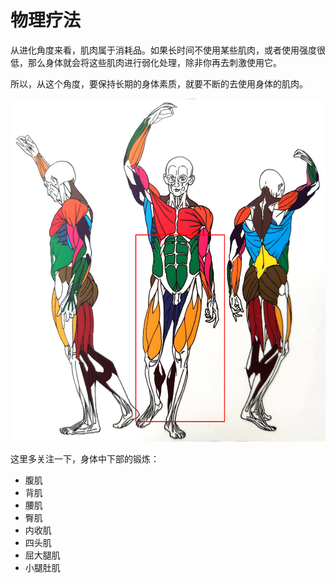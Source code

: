 # 物理疗法

从进化角度来看，肌肉属于消耗品。如果长时间不使用某些肌肉，或者使用强度很低，那么身体就会将这些肌肉进行弱化处理，除非你再去刺激使用它。

所以，从这个角度，要保持长期的身体素质，就要不断的去使用身体的肌肉。

![](./images/1.jpg)

这里多关注一下，身体中下部的锻炼：

- 腹肌
- 背肌
- 腰肌
- 臀肌
- 内收肌
- 四头肌
- 屈大腿肌
- 小腿肚肌
